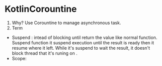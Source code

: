# KotlinCorountine
1. Why? Use Corountine to manage asynchronous task.
2. Term
- Suspend : intead of blocking until return the value like normal function. Suspend function it suspend execution until the result is ready then it resume where it left. While it's suspend to wait the result, it doesn't block thread that it's runing on . 
- Scope: 
